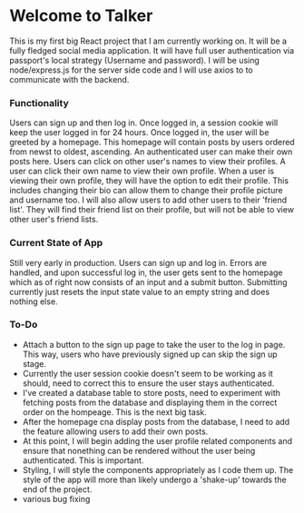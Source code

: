 # Welcome to Talker
This is my first big React project that I am currently working on. It will be a fully fledged social media application. It will have full user authentication via passport's local strategy (Username and password). I will be using node/express.js for the server side code and I will use axios to to communicate with the backend.

### Functionality
Users can sign up and then log in. Once logged in, a session cookie will keep the user logged in for 24 hours. Once logged in, the user will be greeted by a homepage. This homepage will contain posts by users
ordered from newst to oldest, ascending. An authenticated user can make their own posts here. Users can click on other user's names to view their profiles. A user can click their own name to view their own profile. 
When a user is viewing their own profile, they will have the option to edit their profile. This includes changing their bio can allow them to change their profile picture and username too.
I will also allow users to add other users to their 'friend list'. They will find their friend list on their profile, but will not be able to view other user's friend lists.

### Current State of App
Still very early in production.
Users can sign up and log in. Errors are handled, and upon successful log in, the user gets sent to the homepage which as of right now consists of an input and a submit button. 
Submitting currently just resets the input state value to an empty string and does nothing else.

### To-Do
- Attach a button to the sign up page to take the user to the log in page. This way, users who have previously signed up can skip the sign up stage.
- Currently the user session cookie doesn't seem to be working as it should, need to correct this to ensure the user stays authenticated.
- I've created a database table to store posts, need to experiment with fetching posts from the database and displaying them in the correct order on the hompeage. This is the next big task.
- After the homepage cna display posts from the database, I need to add the feature allowing users to add their own posts.
- At this point, I will begin adding the user profile related components and ensure that nonething can be rendered without the user being authenticated. This is important.
- Styling, I will style the components appropriately as I code them up. The style of the app will more than likely undergo a 'shake-up' towards the end of the project.
- various bug fixing 
